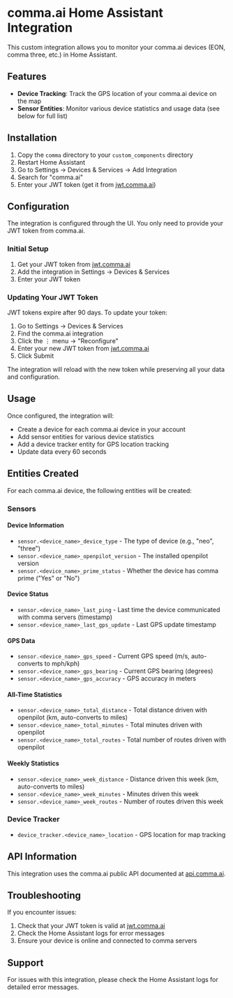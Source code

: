 # comma.ai Home Assistant Integration

This custom integration allows you to monitor your comma.ai devices (EON, comma three, etc.) in Home Assistant.

## Features

- **Device Tracking**: Track the GPS location of your comma.ai device on the map
- **Sensor Entities**: Monitor various device statistics and usage data (see below for full list)

## Installation

1. Copy the `comma` directory to your `custom_components` directory
2. Restart Home Assistant
3. Go to Settings → Devices & Services → Add Integration
4. Search for "comma.ai"
5. Enter your JWT token (get it from [jwt.comma.ai](https://jwt.comma.ai))

## Configuration

The integration is configured through the UI. You only need to provide your JWT token from comma.ai.

### Initial Setup
1. Get your JWT token from [jwt.comma.ai](https://jwt.comma.ai)
2. Add the integration in Settings → Devices & Services
3. Enter your JWT token

### Updating Your JWT Token

JWT tokens expire after 90 days. To update your token:

1. Go to Settings → Devices & Services
2. Find the comma.ai integration
3. Click the ⋮ menu → "Reconfigure"
4. Enter your new JWT token from [jwt.comma.ai](https://jwt.comma.ai)
5. Click Submit

The integration will reload with the new token while preserving all your data and configuration.

## Usage

Once configured, the integration will:
- Create a device for each comma.ai device in your account
- Add sensor entities for various device statistics
- Add a device tracker entity for GPS location tracking
- Update data every 60 seconds

## Entities Created

For each comma.ai device, the following entities will be created:

### Sensors

#### Device Information
- `sensor.<device_name>_device_type` - The type of device (e.g., "neo", "three")
- `sensor.<device_name>_openpilot_version` - The installed openpilot version
- `sensor.<device_name>_prime_status` - Whether the device has comma prime ("Yes" or "No")

#### Device Status
- `sensor.<device_name>_last_ping` - Last time the device communicated with comma servers (timestamp)
- `sensor.<device_name>_last_gps_update` - Last GPS update timestamp

#### GPS Data
- `sensor.<device_name>_gps_speed` - Current GPS speed (m/s, auto-converts to mph/kph)
- `sensor.<device_name>_gps_bearing` - Current GPS bearing (degrees)
- `sensor.<device_name>_gps_accuracy` - GPS accuracy in meters

#### All-Time Statistics
- `sensor.<device_name>_total_distance` - Total distance driven with openpilot (km, auto-converts to miles)
- `sensor.<device_name>_total_minutes` - Total minutes driven with openpilot
- `sensor.<device_name>_total_routes` - Total number of routes driven with openpilot

#### Weekly Statistics
- `sensor.<device_name>_week_distance` - Distance driven this week (km, auto-converts to miles)
- `sensor.<device_name>_week_minutes` - Minutes driven this week
- `sensor.<device_name>_week_routes` - Number of routes driven this week

### Device Tracker
- `device_tracker.<device_name>_location` - GPS location for map tracking

## API Information

This integration uses the comma.ai public API documented at [api.comma.ai](https://api.comma.ai/).

## Troubleshooting

If you encounter issues:
1. Check that your JWT token is valid at [jwt.comma.ai](https://jwt.comma.ai)
2. Check the Home Assistant logs for error messages
3. Ensure your device is online and connected to comma servers

## Support

For issues with this integration, please check the Home Assistant logs for detailed error messages.


